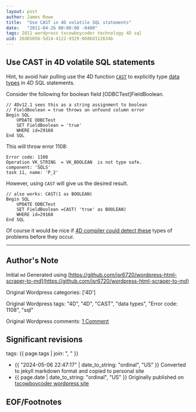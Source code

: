 ```yaml
---
layout: post
author: James Rowe
title:  "Use CAST in 4D volatile SQL statements"
date:   "2011-04-26 00:00:00 -0400"
tags: 2011 wordpress txcowboycoder technology 4D sql
uid: 26d65656-5d14-4122-9329-0686d112634b
---
```



## Use CAST in 4D volatile SQL statements


Hint, to avoid hair pulling use the 4D function [`CAST`](http://doc.4d.com/4Dv12.1/help/Title/en/page18321.html) to explicitly type [data types](http://doc.4d.com/4Dv12.1/help/Title/en/page18465.html) in 4D SQL statements.


Consider the following for boolean field [ODBCTest]FieldBoolean.



```
// 4Dv12.1 sees this as a string assignment to boolean
// FieldBoolean = true throws an unfound column error
Begin SQL
	UPDATE ODBCTest
	SET FieldBoolean = 'true'
	WHERE id=29168
End SQL

```

This will throw error 1108:



```
Error code: 1108
Operation VK_STRING  = VK_BOOLEAN  is not type safe.
component: 'SQLS'
task 11, name: 'P_2'

```

However, using `CAST` will give us the desired result.



```
// also works: CAST(1 as BOOLEAN)
Begin SQL
	UPDATE ODBCTest
	SET FieldBoolean =CAST( 'true' as BOOLEAN)
	WHERE id=29168
End SQL

```

Of course it would be nice if [4D compiler could detect these](http://txcowboycoder.wordpress.com/2011/04/25/compiler-warning-on-possible-loss-of-precision/ "Compiler warning on possible loss of precision") types of problems before they occur.




---

## Author's Note

Initial `md` Generated using [https://github.com/jsr6720/wordpress-html-scraper-to-md](https://github.com/jsr6720/wordpress-html-scraper-to-md)

Original Wordpress categories: ['4D']

Original Wordpress tags: "4D", "4D", "CAST", "data types", "Error code: 1108", "sql"

Original Wordpress comments: <a href="https://txcowboycoder.wordpress.com/2011/04/26/use-cast-in-4d-volatile-sql-statements/#comments">1 Comment</a>

## Significant revisions

tags: {{ page.tags | join: ", " }} <!-- todo move this somewhere -->

- {{ "2024-05-06 22:47:17" | date_to_string: "ordinal", "US" }} Converted to jekyll markdown format and copied to personal site
- {{ page.date | date_to_string: "ordinal", "US" }} Originally published on [txcowboycoder wordpress site](https://txcowboycoder.wordpress.com/2011/04/26/use-cast-in-4d-volatile-sql-statements/)

## EOF/Footnotes

